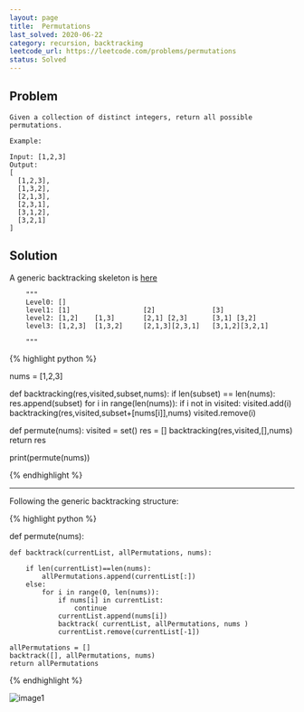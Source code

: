 ```yaml
---
layout: page
title:  Permutations
last_solved: 2020-06-22
category: recursion, backtracking
leetcode_url: https://leetcode.com/problems/permutations
status: Solved
---
```


Problem
-------

```
Given a collection of distinct integers, return all possible permutations.

Example:

Input: [1,2,3]
Output:
[
  [1,2,3],
  [1,3,2],
  [2,1,3],
  [2,3,1],
  [3,1,2],
  [3,2,1]
]

```

Solution
----------

A generic backtracking skeleton is [here](https://leetcode.com/problems/permutations/discuss/18239/A-general-approach-to-backtracking-questions-in-Java-(Subsets-Permutations-Combination-Sum-Palindrome-Partioning))

```
    """
    Level0: []
    level1: [1]                  [2]              [3]
    level2: [1,2]    [1,3]       [2,1] [2,3]      [3,1] [3,2]
    level3: [1,2,3]  [1,3,2]     [2,1,3][2,3,1]   [3,1,2][3,2,1]          
    
    """
```    

{% highlight python %}

nums = [1,2,3]

def backtracking(res,visited,subset,nums):
    if len(subset) == len(nums):
        res.append(subset)
    for i in range(len(nums)):
        if i not in visited:
            visited.add(i)
            backtracking(res,visited,subset+[nums[i]],nums)
            visited.remove(i)

def permute(nums):
    visited = set()
    res = []
    backtracking(res,visited,[],nums)
    return res

print(permute(nums))

{% endhighlight %}


________________________


Following the generic backtracking structure:

{% highlight python %}

def permute(nums):

    def backtrack(currentList, allPermutations, nums):

        if len(currentList)==len(nums):
            allPermutations.append(currentList[:])
        else:
            for i in range(0, len(nums)):
                if nums[i] in currentList:
                    continue
                currentList.append(nums[i])
                backtrack( currentList, allPermutations, nums )
                currentList.remove(currentList[-1])

    allPermutations = []
    backtrack([], allPermutations, nums)
    return allPermutations

{% endhighlight %}

![image1]()